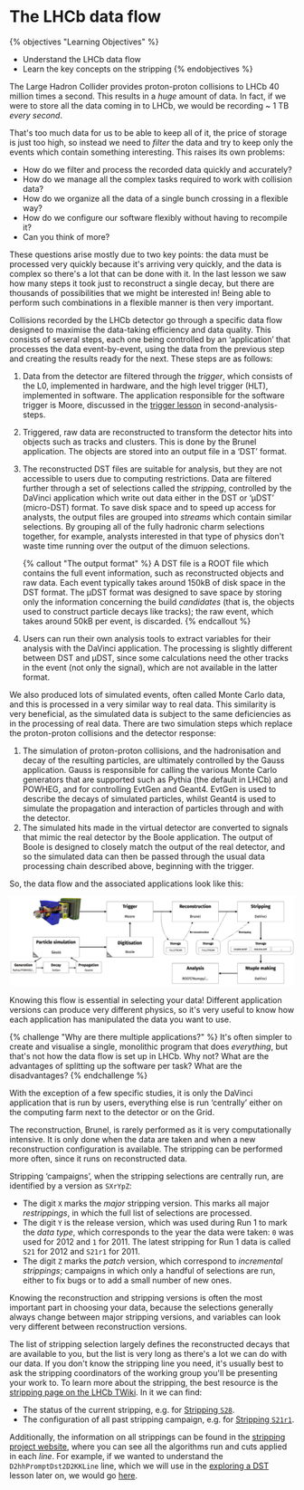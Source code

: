 # The LHCb data flow

{% objectives "Learning Objectives" %}
* Understand the LHCb data flow
* Learn the key concepts on the stripping
{% endobjectives %} 

The Large Hadron Collider provides proton-proton collisions to LHCb 40 million 
times a second.
This results in a _huge_ amount of data. In fact, if we were to store all the data coming in to LHCb, we would be recording ~ 1 TB _every second_.

That's too much data for us to be able to keep all of it, the price of storage 
is just too high, so instead we need to _filter_ the data and try to keep only 
the events which contain something interesting.
This raises its own problems:

* How do we filter and process the recorded data quickly and accurately?
* How do we manage all the complex tasks required to work with collision data?
* How do we organize all the data of a single bunch crossing in a flexible way?
* How do we configure our software flexibly without having to recompile it?
* Can you think of more?

These questions arise mostly due to two key points: the data must be processed 
very quickly because it's arriving very quickly, and the data is complex so
there's a lot that can be done with it. In the last lesson we saw how many
steps it took just to reconstruct a single decay, but there are thousands of
possibilities that we might be interested in! Being able to perform such
combinations in a flexible manner is then very important.

Collisions recorded by the LHCb detector go through a specific data flow 
designed to maximise the data-taking efficiency and data quality.
This consists of several steps, each one being controlled by an ‘application’ 
that processes the data event-by-event, using the data from the previous step 
and creating the results ready for the next.
These steps are as follows:

 1. Data from the detector are filtered through the _trigger_, which consists 
    of the L0, implemented in hardware, and the high level trigger (HLT), 
    implemented in software. The application responsible for the software trigger 
    is Moore, discussed in the [trigger lesson](../second-analysis-steps/hlt-intro.md) 
    in second-analysis-steps.
 2. Triggered, raw data are reconstructed to transform the detector hits into 
    objects such as tracks and clusters. This is done by the Brunel 
    application. The objects are stored into an output file in a ‘DST’ format.
 3. The reconstructed DST files are suitable for analysis, but they are not 
    accessible to users due to computing restrictions. Data are filtered 
    further through a set of selections called the *stripping*, controlled by 
    the DaVinci application which write out data either in the DST or ‘µDST’ 
    (micro-DST) format. To save disk space and to speed up access for analysts, the 
    output files are grouped into _streams_ which contain similar selections.
    By grouping all of the fully hadronic charm selections together, for 
    example, analysts interested in that type of physics don't waste time running 
    over the output of the dimuon selections.

    {% callout "The output format" %}
A DST file is a ROOT file which contains the full event information, such as 
reconstructed objects and raw data. Each event typically takes around 150kB of 
disk space in the DST format.
The µDST format was designed to save space by storing only the 
information concerning the build _candidates_ (that is, the objects used 
to construct particle decays like tracks); the raw event, which takes 
around 50kB per event, is discarded.
    {% endcallout %} 

 4. Users can run their own analysis tools to extract variables for their 
    analysis with the DaVinci application. The processing is slightly different 
    between DST and µDST, since some calculations need the other tracks in the 
    event (not only the signal), which are not available in the latter format.

We also produced lots of simulated events, often called Monte Carlo data, and 
this is processed in a very similar way to real data.
This similarity is very beneficial, as the simulated data is subject to the 
same deficiencies as in the processing of real data.
There are two simulation steps which replace the proton-proton collisions and 
the detector response:

1. The simulation of proton-proton collisions, and the hadronisation and decay 
   of the resulting particles, are ultimately controlled by the Gauss 
   application. Gauss is responsible for calling the various Monte Carlo 
   generators that are supported such as Pythia (the default in LHCb) and POWHEG, 
   and for controlling EvtGen and Geant4. EvtGen is used to describe the decays of 
   simulated particles, whilst Geant4 is used to simulate the propagation and 
   interaction of particles through and with the detector.
2. The simulated hits made in the virtual detector are converted to signals 
   that mimic the real detector by the Boole application. The output of Boole 
   is designed to closely match the output of the real detector, and so the 
   simulated data can then be passed through the usual data processing chain 
   described above, beginning with the trigger.

So, the data flow and the associated applications look like this:

[!["The flow of real and simulated data during Run 1 of the LHC"](img/lhcb_data_flow.png)](img/lhcb_data_flow.png)

Knowing this flow is essential in selecting your data! Different application 
versions can produce very different physics, so it's very useful to know how 
each application has manipulated the data you want to use.

{% challenge "Why are there multiple applications?" %}
It's often simpler to create and visualise a single, monolithic program that 
does _everything_, but that's not how the data flow is set up in LHCb. Why not? 
What are the advantages of splitting up the software per task? What are the 
disadvantages?
{% endchallenge %} 

With the exception of a few specific studies, it is only the DaVinci 
application that is run by users, everything else is run ‘centrally’ either on 
the computing farm next to the detector or on the Grid.

The reconstruction, Brunel, is rarely performed as it is very computationally 
intensive.
It is only done when the data are taken and when a new reconstruction 
configuration is available.
The stripping can be performed more often, since it runs on reconstructed data.  

Stripping ‘campaigns’, when the stripping selections are centrally run, are 
identified by a version as `SXrYpZ`:

 - The digit `X` marks the _major_ stripping version. This marks all major 
   _restrippings_, in which the full list of selections are processed.
 - The digit `Y` is the release version, which was used during Run 1 to mark 
   the _data type_, which corresponds to the year the data were taken: `0` was 
   used for 2012 and `1` for 2011. The latest stripping for Run 1 data is called 
   `S21` for 2012 and `S21r1` for 2011.
 - The digit `Z` marks the _patch_ version, which correspond to _incremental 
   strippings_; campaigns in which only a handful of selections are run, either 
to fix bugs or to add a small number of new ones.

Knowing the reconstruction and stripping versions is often the most important 
part in choosing your data, because the selections generally always change 
between major stripping versions, and variables can look very different between 
reconstruction versions.

The list of stripping selection largely defines the reconstructed decays that 
are available to you, but the list is very long as there's a lot we can do with 
our data. If you don't know the stripping line you need, it's usually best to 
ask the stripping coordinators of the working group you'll be presenting your 
work to. To learn more about the stripping, the best resource is the [stripping 
page on the LHCb
TWiki](https://twiki.cern.ch/twiki/bin/view/LHCb/LHCbStripping).
In it we can find:

  - The status of the current stripping, e.g. for [Stripping 
    `S28`](http://lhcbproject.web.cern.ch/lhcbproject/Reprocessing/stats-re-stripping28.html).
  - The configuration of all past stripping campaign, e.g. for [Stripping 
    `S21r1`](http://lhcbproject.web.cern.ch/lhcbproject/Reprocessing/stats-re-stripping-fall14.html).

Additionally, the information on all strippings can be found in the [stripping 
project 
website](http://lhcb-release-area.web.cern.ch/LHCb-release-area/DOC/stripping/), 
where you can see all the algorithms run and cuts applied in each _line_.
For example, if we wanted to understand the 
`D2hhPromptDst2D2KKLine` line, which we will use in the 
[exploring a DST](interactive-dst.html) lesson later on, we would go 
[here](http://lhcb-release-area.web.cern.ch/LHCb-release-area/DOC/stripping/config/stripping28/charm/strippingd2hhpromptdst2d2kkline.html).
